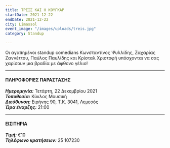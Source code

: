 ```yaml
---
title: ΤΡΕΙΣ ΚΑΙ Η ΚΟΥΓΚΑΡ
startDate: 2021-12-22
endDate: 2021-12-22
city: Limassol
event_image: "/images/uploads/treis.jpg"
category: Standup

---
```

Οι αγαπημένοι standup comedians Κωνσταντίνος Ψυλλίδης, Ζαχαρίας Ζαννέττου, Παύλος Παυλίδης και Κρίσταλ Χριστοφή υπόσχονται να σας χαρίσουν μια βραδία με άφθονο γέλιο!

***

#### ΠΛΗΡΟΦΟΡΙΕΣ ΠΑΡΑΣΤΑΣΗΣ

**_Ημερομηνία:_** Τετάρτη, 22 Δεκεμβρίου 2021  
**_Τοποθεσία:_** Κύκλος Μουσική  
**_Διεύθυνση:_** Ειρήνης 90, Τ.Κ. 3041, Λεμεσός  
**_Ώρα έναρξης:_** 21:00

***

#### ΕΙΣΙΤΗΡΙΑ

**_Τιμή:_** €10  
**_Τηλέφωνο κρατήσεων:_** 25 107230